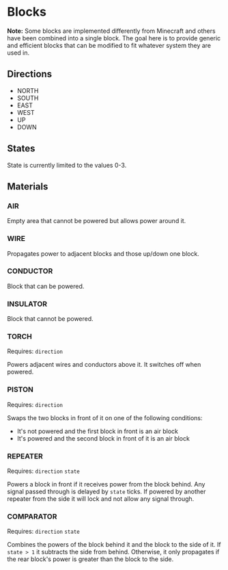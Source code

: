 Blocks
======

**Note:** Some blocks are implemented differently from Minecraft and others have been combined into a single block.
The goal here is to provide generic and efficient blocks that can be modified to fit whatever system they are used in.

Directions
----------

* NORTH
* SOUTH
* EAST
* WEST
* UP
* DOWN

States
------

State is currently limited to the values 0-3.

Materials
---------

### AIR

Empty area that cannot be powered but allows power around it.

### WIRE

Propagates power to adjacent blocks and those up/down one block.

### CONDUCTOR

Block that can be powered.

### INSULATOR

Block that cannot be powered.

### TORCH

Requires: `direction`

Powers adjacent wires and conductors above it.  It switches off when powered.

### PISTON

Requires: `direction`

Swaps the two blocks in front of it on one of the following conditions:

* It's not powered and the first block in front is an air block
* It's powered and the second block in front of it is an air block

### REPEATER

Requires: `direction` `state`

Powers a block in front if it receives power from the block behind.
Any signal passed through is delayed by `state` ticks.
If powered by another repeater from the side it will lock and not allow any signal through.

### COMPARATOR

Requires: `direction` `state`

Combines the powers of the block behind it and the block to the side of it.
If `state > 1` it subtracts the side from behind.
Otherwise, it only propagates if the rear block's power is greater than the block to the side.

